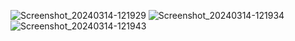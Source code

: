 ![Screenshot_20240314-121929](https://github.com/mahiuddin834/Notes-App-MVVM-and-Room-Database/assets/156672247/d7d0dc37-b60f-4f3b-8af2-08318fa52abe)
![Screenshot_20240314-121934](https://github.com/mahiuddin834/Notes-App-MVVM-and-Room-Database/assets/156672247/8113deb5-de3e-427d-9eaf-36f95bb67188)
![Screenshot_20240314-121943](https://github.com/mahiuddin834/Notes-App-MVVM-and-Room-Database/assets/156672247/b60ce4b9-57b1-44cf-9cb4-aea1beca9e5a)
